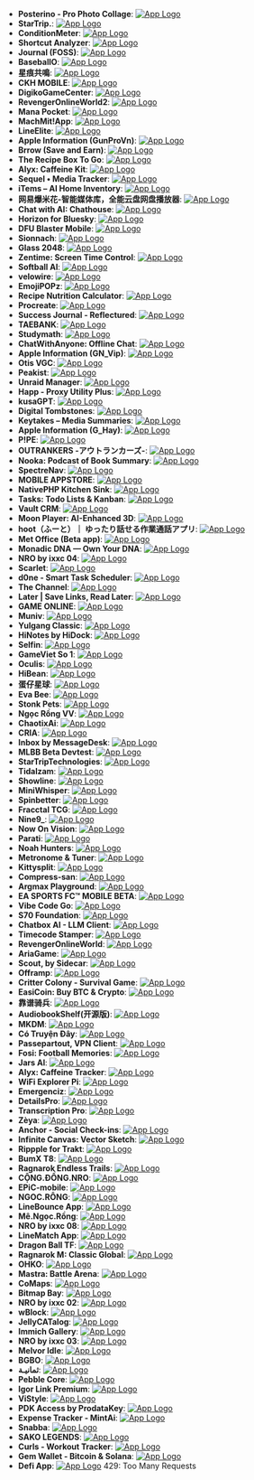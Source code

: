 - **Posterino - Pro Photo Collage**: [![App Logo](https://is1-ssl.mzstatic.com/image/thumb/Purple221/v4/ab/04/f8/ab04f87c-7828-c705-18bb-4f71a567172b/AppIcon-0-85-220-0-6-0-0-2x-sRGB-0-0-0-0-0.png/200x200bb-80.png)](https://testflight.apple.com/join/PE8Tv2bZ)
- **StarTrip.**: [![App Logo](https://is1-ssl.mzstatic.com/image/thumb/Purple221/v4/62/91/5d/62915d3f-f1ab-f2a6-3add-9d806419e76a/AppIcon-0-0-1x_U007ephone-0-1-0-85-220.png/200x200bb-80.png)](https://testflight.apple.com/join/ZeSteS8w)
- **ConditionMeter**: [![App Logo](https://is1-ssl.mzstatic.com/image/thumb/Purple221/v4/f1/b0/72/f1b072e7-8a17-c01b-16e9-bb79d991e958/AppIcon-0-0-1x_U007epad-0-1-85-220.png/200x200bb-80.png)](https://testflight.apple.com/join/rNfyzh2t)
- **Shortcut Analyzer**: [![App Logo](https://is1-ssl.mzstatic.com/image/thumb/Purple211/v4/d3/5c/fd/d35cfd5b-81e5-2918-e3e9-91a2fa147486/AppIcon-0-0-1x_U007epad-0-1-85-220.png/200x200bb-80.png)](https://testflight.apple.com/join/jaV2AQQx)
- **Journal (FOSS)**: [![App Logo](https://is1-ssl.mzstatic.com/image/thumb/Purple211/v4/62/1c/cc/621cccb1-fd1b-11c1-d843-d62483b7cb40/AppIcon-0-0-1x_U007epad-0-1-85-220.png/200x200bb-80.png)](https://testflight.apple.com/join/J3ChbZ8K)
- **BaseballO**: [![App Logo](https://is1-ssl.mzstatic.com/image/thumb/Purple221/v4/e0/ad/ba/e0adba72-7808-76f4-4ec9-4f08611193dc/AppIcon-0-0-1x_U007emarketing-0-8-0-85-220.png/200x200bb-80.png)](https://testflight.apple.com/join/52Ne2j9c)
- **星痕共鳴**: [![App Logo](https://is1-ssl.mzstatic.com/image/thumb/Purple211/v4/dc/a4/19/dca419f9-ea96-00ad-e565-4c0620a3582c/AppIcon-0-0-1x_U007emarketing-0-8-0-85-220.png/200x200bb-80.png)](https://testflight.apple.com/join/QvumPFrQ)
- **CKH MOBILE**: [![App Logo](https://is1-ssl.mzstatic.com/image/thumb/Purple221/v4/32/49/65/32496501-a738-bbb1-775c-54ff343154cd/AppIcon-0-0-1x_U007emarketing-0-11-0-85-220.png/200x200bb-80.png)](https://testflight.apple.com/join/kKT5kRvs)
- **DigikoGameCenter**: [![App Logo](https://is1-ssl.mzstatic.com/image/thumb/Purple211/v4/be/bc/ed/bebcedbc-e771-3b1f-9261-38011f21f0f7/AppIcon-1x_U007emarketing-0-8-0-85-220-0.png/200x200bb-80.png)](https://testflight.apple.com/join/PYxBpbgE)
- **RevengerOnlineWorld2**: [![App Logo](https://is1-ssl.mzstatic.com/image/thumb/Purple211/v4/04/ea/1e/04ea1e9d-093d-6a56-f988-d6f7e4a98662/AppIcon-0-0-1x_U007emarketing-0-8-0-85-220.png/200x200bb-80.png)](https://testflight.apple.com/join/ZR7jH1SK)
- **Mana Pocket**: [![App Logo](https://is1-ssl.mzstatic.com/image/thumb/Purple221/v4/6d/90/62/6d906269-70fb-c18b-e07c-3fb7e0ff674a/AppIcon-0-0-1x_U007emarketing-0-0-0-7-0-0-sRGB-0-0-0-GLES2_U002c0-512MB-85-220-0-0.png/200x200bb-80.png)](https://testflight.apple.com/join/2KFExDea)
- **MachMit!App**: [![App Logo](https://is1-ssl.mzstatic.com/image/thumb/Purple211/v4/49/35/0b/49350b97-2464-e596-fdde-394656609d7b/AppIcon-0-0-1x_U007epad-0-1-85-220.png/200x200bb-80.png)](https://testflight.apple.com/join/wX5QUgVV)
- **LineElite**: [![App Logo](https://is1-ssl.mzstatic.com/image/thumb/Purple221/v4/00/4a/cc/004acc92-9736-2788-12d8-be00054e914d/AppIcon-0-0-1x_U007epad-0-1-0-85-220.png/200x200bb-80.png)](https://testflight.apple.com/join/bbFwW3KX)
- **Apple Information (GunProVn)**: [![App Logo](https://is1-ssl.mzstatic.com/image/thumb/Purple221/v4/44/16/dc/4416dc61-71d4-000d-891f-92a9a8fae453/AppIcon-1x_U007epad-0-1-85-220-0.png/200x200bb-80.png)](https://testflight.apple.com/join/rWzQ9UkT)
- **Brrow (Save and Earn)**: [![App Logo](https://is1-ssl.mzstatic.com/image/thumb/Purple211/v4/ce/8f/5d/ce8f5d8c-6a01-5dcd-42c2-8367843d76c3/AppIcon-0-0-1x_U007epad-0-1-85-220.png/200x200bb-80.png)](https://testflight.apple.com/join/P1akbT8z)
- **The Recipe Box To Go**: [![App Logo](https://is1-ssl.mzstatic.com/image/thumb/Purple211/v4/04/0d/c4/040dc4b7-d8e0-7c92-68ae-0e993bdc3506/AppIcon-0-1x_U007ephone-0-0-0-1-0-0-85-220-0.png/200x200bb-80.png)](https://testflight.apple.com/join/P9QkwhNC)
- **Alyx: Caffeine Kit**: [![App Logo](https://is1-ssl.mzstatic.com/image/thumb/Purple211/v4/d8/e1/70/d8e170f3-a745-533c-5b5f-97a54fac927a/Alyx-0-0-1x_U007ephone-0-0-0-1-0-0-85-220.png/200x200bb-80.png)](https://testflight.apple.com/join/wRwfK8Nq)
- **Sequel • Media Tracker**: [![App Logo](https://is1-ssl.mzstatic.com/image/thumb/Purple211/v4/6b/1a/56/6b1a5640-e26d-dee4-eb0c-3b029892d717/AppIcon-0-0-1x_U007epad-0-0-0-1-0-0-sRGB-85-220.png/200x200bb-80.png)](https://testflight.apple.com/join/Hfp1QdTG)
- **iTems – AI Home Inventory**: [![App Logo](https://is1-ssl.mzstatic.com/image/thumb/Purple221/v4/07/4f/54/074f5491-cfbf-76fb-8846-b19c4ddef883/iTems-0-0-1x_U007epad-0-1-sRGB-85-220.png/200x200bb-80.png)](https://testflight.apple.com/join/rdFh4Vwk)
- **网易爆米花-智能媒体库，全能云盘网盘播放器**: [![App Logo](https://is1-ssl.mzstatic.com/image/thumb/Purple221/v4/4b/72/04/4b720462-756d-79db-edf2-fe6c760caba7/AppIcon.release-0-0-1x_U007epad-0-1-0-85-220.jpeg/200x200bb-80.png)](https://testflight.apple.com/join/sIj5iOoj)
- **Chat with AI: Chathouse**: [![App Logo](https://is1-ssl.mzstatic.com/image/thumb/Purple211/v4/6d/d8/43/6dd8431f-4260-f7de-5b5b-84b174663480/AppIcon-0-1x_U007epad-0-0-0-1-0-85-220-0.png/200x200bb-80.png)](https://testflight.apple.com/join/p7eJg5ac)
- **Horizon for Bluesky**: [![App Logo](https://is1-ssl.mzstatic.com/image/thumb/Purple221/v4/b7/bb/d9/b7bbd967-7cde-5177-7761-dfa702530ae5/AppIcon-0-0-1x_U007ephone-0-1-sRGB-85-220.png/200x200bb-80.png)](https://testflight.apple.com/join/1TqrMssv)
- **DFU Blaster Mobile**: [![App Logo](https://is1-ssl.mzstatic.com/image/thumb/Purple221/v4/c4/60/70/c460702c-13cd-b679-910f-9d43fd1ce2af/AppIconiOS-0-0-1x_U007epad-0-1-85-220.png/200x200bb-80.png)](https://testflight.apple.com/join/ePdTr5Kf)
- **Sionnach**: [![App Logo](https://is1-ssl.mzstatic.com/image/thumb/Purple211/v4/27/91/dc/2791dca8-383f-d6df-0383-4270fe26080e/AppIcon-0-0-1x_U007emarketing-0-11-0-85-220.png/200x200bb-80.png)](https://testflight.apple.com/join/PBjJxZwu)
- **Glass 2048**: [![App Logo](https://is1-ssl.mzstatic.com/image/thumb/Purple211/v4/c1/d0/47/c1d0479d-c76e-b512-53cb-02f5cc8eebc8/AppIcon-0-0-1x_U007epad-0-1-85-220.png/200x200bb-80.png)](https://testflight.apple.com/join/HaHGzmCX)
- **Zentime: Screen Time Control**: [![App Logo](https://is1-ssl.mzstatic.com/image/thumb/Purple211/v4/2d/f0/20/2df020e5-dd33-b5b8-7052-7e0550c26b11/AppIcon-0-0-1x_U007ephone-0-1-85-220.png/200x200bb-80.png)](https://testflight.apple.com/join/CkWb3Vvj)
- **Softball AI**: [![App Logo](https://is1-ssl.mzstatic.com/image/thumb/Purple221/v4/f5/36/bd/f536bd38-092d-2a5b-c1d8-aa9946ec2564/AppIcon-0-0-1x_U007epad-0-1-85-220.jpeg/200x200bb-80.png)](https://testflight.apple.com/join/3EmZN5MP)
- **velowire**: [![App Logo](https://is1-ssl.mzstatic.com/image/thumb/Purple221/v4/d7/ef/52/d7ef52cd-f2d6-cc1d-a3cc-9b4bda8af034/AppIcon-1x_U007emarketing-0-11-0-0-85-220-0.png/200x200bb-80.png)](https://testflight.apple.com/join/ZAdJucv9?from=Vuelta2025)
- **EmojiPOPz**: [![App Logo](https://is1-ssl.mzstatic.com/image/thumb/Purple221/v4/29/ee/b0/29eeb0cb-9d69-6773-7014-91f2779e934c/AppIcon-0-0-1x_U007emarketing-0-11-0-85-220.png/200x200bb-80.png)](https://testflight.apple.com/join/R8Ncs1yF)
- **Recipe Nutrition Calculator**: [![App Logo](https://is1-ssl.mzstatic.com/image/thumb/Purple221/v4/8a/dc/e7/8adce70f-030a-1bc5-0dc1-22f9a53b8f6b/AppIcon-0-0-1x_U007epad-0-1-85-220.png/200x200bb-80.png)](https://testflight.apple.com/join/eeTVUhRb)
- **Procreate**: [![App Logo](https://is1-ssl.mzstatic.com/image/thumb/Purple211/v4/c6/42/ba/c642ba2a-c22b-8710-c7f7-a1cc1dd7524a/AppIcon-0-0-1x_U007emarketing-0-5-0-85-220.png/200x200bb-80.png)](https://testflight.apple.com/join/aXzjzH8E)
- **Success Journal - Reflectured**: [![App Logo](https://is1-ssl.mzstatic.com/image/thumb/Purple221/v4/3b/8f/65/3b8f65b9-ef92-31e8-3fad-cd3cefc56864/AppIcon-0-0-1x_U007epad-0-0-0-1-0-85-220.png/200x200bb-80.png)](https://testflight.apple.com/join/c94ZsYj4)
- **TAEBANK**: [![App Logo](https://is1-ssl.mzstatic.com/image/thumb/Purple211/v4/b8/d7/85/b8d78504-d777-6e41-ff82-fb5efd5a42a9/AppIcon-0-0-1x_U007ephone-0-1-85-220.png/200x200bb-80.png)](https://testflight.apple.com/join/yvksfDcF)
- **Studymath**: [![App Logo](https://is1-ssl.mzstatic.com/image/thumb/Purple211/v4/97/34/7f/97347f7b-f213-487d-79a3-363c4d0d584e/AppIcon-0-0-1x_U007epad-0-1-85-220.png/200x200bb-80.png)](https://testflight.apple.com/join/zwQfR7cf)
- **ChatWithAnyone: Offline Chat**: [![App Logo](https://is1-ssl.mzstatic.com/image/thumb/Purple221/v4/06/6c/8c/066c8c02-34bd-db57-cfa4-fc28ea01a0c3/AppIcon-1x_U007ephone-0-1-85-220-0.png/200x200bb-80.png)](https://testflight.apple.com/join/jtVPfAA3)
- **Apple Information (GN_Vip)**: [![App Logo](https://is1-ssl.mzstatic.com/image/thumb/Purple211/v4/df/fc/2b/dffc2b87-6e27-b3ac-12f1-b9e2395054b6/AppIcon-1x_U007epad-0-1-85-220-0.png/200x200bb-80.png)](https://testflight.apple.com/join/dgW93q6b)
- **Otis VGC**: [![App Logo](https://is1-ssl.mzstatic.com/image/thumb/Purple221/v4/fd/80/24/fd802440-7542-0f73-d2bf-da7ae429afab/AppIcon-0-0-1x_U007ephone-0-1-85-220.png/200x200bb-80.png)](https://testflight.apple.com/join/RCzYxqW3)
- **Peakist**: [![App Logo](https://is1-ssl.mzstatic.com/image/thumb/Purple211/v4/23/67/eb/2367ebd5-1bd4-30ae-2d62-3ec05f1bbfaf/AppIcon-0-0-1x_U007epad-0-0-0-1-0-85-220.png/200x200bb-80.png)](https://testflight.apple.com/join/f9ASbSHj)
- **Unraid Manager**: [![App Logo](https://is1-ssl.mzstatic.com/image/thumb/Purple221/v4/4c/ab/c8/4cabc8dd-128f-7c7a-a80d-b2644aa203cb/AppIcon-0-0-1x_U007emarketing-0-11-0-85-220.png/200x200bb-80.png)](https://testflight.apple.com/join/4SpVn9Cf?ref=selfh.st)
- **Happ - Proxy Utility Plus**: [![App Logo](https://is1-ssl.mzstatic.com/image/thumb/Purple211/v4/7c/3a/e0/7c3ae025-4f1c-a740-0c8a-d1bb8ecee83b/AppIcon-0-0-1x_U007epad-0-1-0-85-220.png/200x200bb-80.png)](https://testflight.apple.com/join/1bKEcMub)
- **kusaGPT**: [![App Logo](https://is1-ssl.mzstatic.com/image/thumb/Purple221/v4/0b/bb/4e/0bbb4e9d-53df-427a-96f8-cbd1465d0be8/AppIcon-0-0-1x_U007epad-0-1-P3-85-220.png/200x200bb-80.png)](https://testflight.apple.com/join/8BWV6JJS)
- **Digital Tombstones**: [![App Logo](https://is1-ssl.mzstatic.com/image/thumb/Purple221/v4/b2/cc/ef/b2ccef33-88a1-8e66-e09a-863cb3303780/AppIcon-0-0-1x_U007epad-0-1-85-220.png/200x200bb-80.png)](https://testflight.apple.com/join/fxA9sCb3)
- **Keytakes – Media Summaries**: [![App Logo](https://is1-ssl.mzstatic.com/image/thumb/Purple221/v4/22/06/14/2206146b-c477-6be3-79e9-b0063aebe66e/Flower-0-0-85-220-0-6-0-2x-P3.png/200x200bb-80.png)](https://testflight.apple.com/join/6UsjYPSz)
- **Apple Information (G_Hay)**: [![App Logo](https://is1-ssl.mzstatic.com/image/thumb/Purple211/v4/3b/10/ce/3b10ce99-644f-072f-888e-7fb0c53f70c7/AppIcon-1x_U007epad-0-1-85-220-0.png/200x200bb-80.png)](https://testflight.apple.com/join/MEmvhNcf)
- **P!PE**: [![App Logo](https://is1-ssl.mzstatic.com/image/thumb/Purple211/v4/aa/69/f9/aa69f93f-1636-039b-0e76-2d4b821c4c91/AppIcon-0-0-1x_U007emarketing-0-0-0-8-0-0-sRGB-0-85-220.png/200x200bb-80.png)](https://testflight.apple.com/join/EQ8qeGd8)
- **OUTRANKERS -アウトランカーズ-**: [![App Logo](https://is1-ssl.mzstatic.com/image/thumb/Purple211/v4/7d/ae/aa/7daeaa62-2aba-4d8e-b1c6-59048f3f4eeb/AppIcon-0-0-1x_U007emarketing-0-8-0-85-220.png/200x200bb-80.png)](https://testflight.apple.com/join/3PJRkP6R)
- **Nooka: Podcast of Book Summary**: [![App Logo](https://is1-ssl.mzstatic.com/image/thumb/Purple221/v4/68/ab/94/68ab9476-dcd4-5130-df72-5358ffe1c7e2/AppIcon-0-0-1x_U007epad-0-1-0-sRGB-85-220.png/200x200bb-80.png)](https://testflight.apple.com/join/eN3eGVCZ)
- **SpectreNav**: [![App Logo](https://is1-ssl.mzstatic.com/image/thumb/Purple211/v4/a2/9c/06/a29c06c2-826c-e6e3-1073-f178c4df4054/AppIcon-0-0-1x_U007epad-0-1-0-85-220.png/200x200bb-80.png)](https://testflight.apple.com/join/vEX2Fmyx)
- **MOBILE APPSTORE**: [![App Logo](https://is1-ssl.mzstatic.com/image/thumb/Purple221/v4/0e/90/9b/0e909b47-d929-e93c-ba24-9c116003ca51/AppIcon-0-0-1x_U007emarketing-0-11-0-85-220.png/200x200bb-80.png)](https://testflight.apple.com/join/mWX16nS6)
- **NativePHP Kitchen Sink**: [![App Logo](https://is1-ssl.mzstatic.com/image/thumb/Purple211/v4/5a/55/d8/5a55d8e7-850b-2bbf-2e76-a6fa93bf3939/AppIcon-0-0-1x_U007epad-0-1-85-220.png/200x200bb-80.png)](https://testflight.apple.com/join/vm9Qtshy)
- **Tasks: Todo Lists & Kanban**: [![App Logo](https://is1-ssl.mzstatic.com/image/thumb/Purple221/v4/41/67/8e/41678e6f-808d-bd5c-ed17-b56942e51e0a/AppIcon-0-0-1x_U007epad-0-0-0-1-0-0-P3-85-220.png/200x200bb-80.png)](https://testflight.apple.com/join/ynUTByPJ)
- **Vault CRM**: [![App Logo](https://is1-ssl.mzstatic.com/image/thumb/Purple221/v4/19/49/4a/19494ade-1c5b-1ae3-83ec-1996ac935ffe/VaultCRM_AppIcon-0-0-1x_U007emarketing-0-11-0-85-220.png/200x200bb-80.png)](https://testflight.apple.com/join/W97GcY4p)
- **Moon Player: AI-Enhanced 3D**: [![App Logo](https://is1-ssl.mzstatic.com/image/thumb/Purple211/v4/e2/41/6d/e2416da5-5045-7521-1092-b6752d123b66/AppIcon.lsr/200x200bb-80.png)](https://testflight.apple.com/join/vQBVKm3Q)
- **hoot（ふーと）｜ ゆったり話せる作業通話アプリ**: [![App Logo](https://is1-ssl.mzstatic.com/image/thumb/Purple221/v4/fa/3a/56/fa3a56c0-2465-a7c1-cc13-da8cbb91443d/AppIcon-prd-1x_U007emarketing-0-11-0-85-220-0.png/200x200bb-80.png)](https://testflight.apple.com/join/uyxnDwF9)
- **Met Office (Beta app)**: [![App Logo](https://is1-ssl.mzstatic.com/image/thumb/Purple221/v4/3c/16/a7/3c16a73c-d4f3-e5e7-a6b5-49bc23647567/AppIcon-0-0-1x_U007epad-0-1-85-220.png/200x200bb-80.png)](https://testflight.apple.com/join/ScdVVE5Q)
- **Monadic DNA — Own Your DNA**: [![App Logo](https://is1-ssl.mzstatic.com/image/thumb/Purple211/v4/02/ea/06/02ea06d1-7eb8-2aa6-9028-78367feee64e/AppIcon-0-0-1x_U007epad-0-1-0-85-220.png/200x200bb-80.png)](https://testflight.apple.com/join/KnPAc4zz)
- **NRO by ixxc 04**: [![App Logo](https://is1-ssl.mzstatic.com/image/thumb/Purple211/v4/bd/bc/c8/bdbcc852-ff62-1f5d-a233-6a8320a1be1a/AppIcon-1x_U007emarketing-0-8-0-85-220-0.png/200x200bb-80.png)](https://testflight.apple.com/join/cE2HWyue)
- **Scarlet**: [![App Logo](https://is1-ssl.mzstatic.com/image/thumb/Purple211/v4/d4/f6/9e/d4f69ea4-e349-1871-5c16-d4b3f9001226/AppIcon-0-0-1x_U007emarketing-0-8-0-85-220.png/200x200bb-80.png)](https://testflight.apple.com/join/xSEFVbKa)
- **d0ne - Smart Task Scheduler**: [![App Logo](https://is1-ssl.mzstatic.com/image/thumb/Purple211/v4/4d/8a/c8/4d8ac83d-9d47-0f19-801d-17df089fc105/AppIcon-0-0-1x_U007emarketing-0-11-0-85-220.png/200x200bb-80.png)](https://testflight.apple.com/join/7AMhK2B3)
- **The Channel**: [![App Logo](https://is1-ssl.mzstatic.com/image/thumb/Purple221/v4/07/ef/90/07ef905b-f2c4-4f24-d5db-dcd690a4482f/AppIcon-0-0-1x_U007emarketing-0-6-0-85-220.png/200x200bb-80.png)](https://testflight.apple.com/join/xk7cvGHm)
- **Later | Save Links, Read Later**: [![App Logo](https://is1-ssl.mzstatic.com/image/thumb/Purple221/v4/1c/57/a3/1c57a38e-4f4b-7594-bc42-055092c27cd7/AppIcon-1x_U007epad-0-1-85-220-0.jpeg/200x200bb-80.png)](https://testflight.apple.com/join/7rSBr5pJ)
- **GAME ONLINE**: [![App Logo](https://is1-ssl.mzstatic.com/image/thumb/Purple221/v4/b0/49/61/b0496161-48bd-08d5-204a-5e8ee65fee2a/AppIcon-0-0-1x_U007emarketing-0-11-0-85-220.png/200x200bb-80.png)](https://testflight.apple.com/join/ttqHW1by)
- **Muniv**: [![App Logo](https://is1-ssl.mzstatic.com/image/thumb/Purple221/v4/c6/f4/40/c6f44078-f93d-c8f9-827c-6ac81cf2ece4/AppIcon-0-0-1x_U007emarketing-0-11-0-85-220.png/200x200bb-80.png)](https://testflight.apple.com/join/B1ETayA3)
- **Yulgang Classic**: [![App Logo](https://is1-ssl.mzstatic.com/image/thumb/Purple211/v4/2a/e7/bb/2ae7bbab-b722-dcfc-8d99-bb3a7f07639d/AppIcon-0-0-1x_U007emarketing-0-8-0-85-220.png/200x200bb-80.png)](https://testflight.apple.com/join/8eNPn82q)
- **HiNotes by HiDock**: [![App Logo](https://is1-ssl.mzstatic.com/image/thumb/Purple211/v4/45/77/9b/45779bae-6cb6-8c9a-24ed-aa95af5048a4/AppIcon-0-0-1x_U007emarketing-0-8-0-85-220.png/200x200bb-80.png)](https://testflight.apple.com/join/frUvTHk1)
- **Selfin**: [![App Logo](https://is1-ssl.mzstatic.com/image/thumb/Purple211/v4/16/c3/36/16c33684-dc6e-c124-5697-c899afadbe13/AppIcon-0-0-1x_U007epad-0-1-85-220.png/200x200bb-80.png)](https://testflight.apple.com/join/W5nT44gj)
- **GameViet So 1**: [![App Logo](https://is1-ssl.mzstatic.com/image/thumb/Purple221/v4/17/07/62/17076239-12b3-65cb-6736-eccbf7661d52/AppIcon-0-0-1x_U007emarketing-0-8-0-0-85-220.png/200x200bb-80.png)](https://testflight.apple.com/join/YKa4K1bp)
- **Oculis**: [![App Logo](https://is1-ssl.mzstatic.com/image/thumb/Purple221/v4/50/71/33/507133b2-42ef-c5a5-baaf-601f0e35029b/AppIcon-0-0-1x_U007epad-0-1-85-220.jpeg/200x200bb-80.png)](https://testflight.apple.com/join/T2GMP9Pm)
- **HiBean**: [![App Logo](https://is1-ssl.mzstatic.com/image/thumb/Purple211/v4/30/7b/cb/307bcbb2-3134-5d97-b582-f4940f621723/AppIcon-0-0-1x_U007emarketing-0-8-0-85-220.png/200x200bb-80.png)](https://testflight.apple.com/join/XCHXNdTt)
- **蛋仔星球**: [![App Logo](https://is1-ssl.mzstatic.com/image/thumb/Purple211/v4/54/40/44/5440440d-1663-d714-50b1-77d07038e63b/AppIcon-0-0-1x_U007epad-0-1-0-85-220.png/200x200bb-80.png)](https://testflight.apple.com/join/U1uy34cq)
- **Eva Bee**: [![App Logo](https://is1-ssl.mzstatic.com/image/thumb/Purple221/v4/6d/5f/8d/6d5f8d7b-610f-3178-da18-ba3503fedd2c/AppIcon-0-0-1x_U007epad-0-1-0-85-220.png/200x200bb-80.png)](https://testflight.apple.com/join/sAeE1P4t)
- **Stonk Pets**: [![App Logo](https://is1-ssl.mzstatic.com/image/thumb/Purple211/v4/6d/79/ee/6d79ee6e-566a-53e3-795e-340aea89f667/AppIcon-0-0-1x_U007emarketing-0-8-0-85-220.png/200x200bb-80.png)](https://testflight.apple.com/join/WcuGvRHY)
- **Ngọc Rồng VV**: [![App Logo](https://is1-ssl.mzstatic.com/image/thumb/Purple221/v4/44/60/1e/44601e88-d332-c826-47ef-6f2229ef22ed/AppIcon-1x_U007emarketing-0-8-0-85-220-0.png/200x200bb-80.png)](https://testflight.apple.com/join/XmnTDJBx)
- **ChaotixAi**: [![App Logo](https://is1-ssl.mzstatic.com/image/thumb/Purple221/v4/93/f9/8a/93f98acc-c20c-7589-b524-310ac224c7d0/AppIcon-0-0-1x_U007emarketing-0-11-0-85-220.png/200x200bb-80.png)](https://testflight.apple.com/join/evN15B9Q)
- **CRIA**: [![App Logo](https://is1-ssl.mzstatic.com/image/thumb/Purple211/v4/c4/ac/30/c4ac306d-858a-7a72-28f8-250fdd5b3f9c/AppIcon-0-0-1x_U007epad-0-1-85-220.png/200x200bb-80.png)](https://testflight.apple.com/join/t8mfjMnS)
- **Inbox by MessageDesk**: [![App Logo](https://is1-ssl.mzstatic.com/image/thumb/Purple221/v4/93/d6/7d/93d67d80-5e31-9f74-4c33-490f4950c646/AppIcon-0-0-1x_U007emarketing-0-8-0-85-220.png/200x200bb-80.png)](https://testflight.apple.com/join/nXZRzunZ)
- **MLBB Beta Devtest**: [![App Logo](https://is1-ssl.mzstatic.com/image/thumb/Purple221/v4/76/e8/28/76e828d9-0329-e667-cbad-31df98be8596/AppIcon-1x_U007emarketing-0-7-0-85-220-0.png/200x200bb-80.png)](https://testflight.apple.com/join/79CjuN5w)
- **StarTripTechnologies**: [![App Logo](https://is1-ssl.mzstatic.com/image/thumb/Purple221/v4/71/5c/6e/715c6e73-c90c-2ba6-bc64-82ec6972186a/AppIcon-0-0-1x_U007ephone-0-1-0-85-220.png/200x200bb-80.png)](https://testflight.apple.com/join/ZeSteS8w)
- **Tidalzam**: [![App Logo](https://is1-ssl.mzstatic.com/image/thumb/Purple221/v4/f2/b7/f4/f2b7f4a7-17f4-c58d-99c7-2e333fd9bdff/AppIcon-0-0-1x_U007ephone-0-1-0-sRGB-85-220.png/200x200bb-80.png)](https://testflight.apple.com/join/xGMef5Xf)
- **Showline**: [![App Logo](https://is1-ssl.mzstatic.com/image/thumb/Purple221/v4/e7/fe/89/e7fe89b2-dfc9-4496-57d3-ce4891a8c989/AppIcon-0-1x_U007epad-0-1-85-220-0.png/200x200bb-80.png)](https://testflight.apple.com/join/b1CnpqQ7)
- **MiniWhisper**: [![App Logo](https://is1-ssl.mzstatic.com/image/thumb/Purple221/v4/0e/d7/04/0ed704d6-a638-2fb1-72f1-bea250adb0c5/AppIcon-0-0-85-220-0-5-0-2x.png/200x200bb-80.png)](https://testflight.apple.com/join/ShCQ3sVr)
- **Spinbetter**: [![App Logo](https://is1-ssl.mzstatic.com/image/thumb/Purple211/v4/c9/ef/99/c9ef99a5-93f4-fc0e-07ae-6048e3c7c914/AppIcon-0-0-1x_U007epad-0-1-0-85-220.png/200x200bb-80.png)](https://testflight.apple.com/join/MmGcCHma)
- **Fracctal TCG**: [![App Logo](https://is1-ssl.mzstatic.com/image/thumb/Purple211/v4/d4/c7/55/d4c75591-4a9e-aa2c-7bf9-1cc4158742b1/AppIcon-0-0-1x_U007emarketing-0-8-0-85-220.png/200x200bb-80.png)](https://testflight.apple.com/join/rGegPwKA)
- **Nine9_**: [![App Logo](https://is1-ssl.mzstatic.com/image/thumb/Purple211/v4/a1/ae/b4/a1aeb47d-3945-a36a-4480-702a9457e6e8/AppIcon-0-0-1x_U007epad-0-1-85-220.png/200x200bb-80.png)](https://testflight.apple.com/join/KRMEpp4m)
- **Now On Vision**: [![App Logo](https://is1-ssl.mzstatic.com/image/thumb/Purple211/v4/10/06/88/10068897-f61e-7dee-07eb-54c6370b8fa2/AppIcon.lsr/200x200bb-80.png)](https://testflight.apple.com/join/XFKucmQ6)
- **Parati**: [![App Logo](https://is1-ssl.mzstatic.com/image/thumb/Purple221/v4/cb/f2/b6/cbf2b649-8bae-e8d9-d457-1bf52180f267/AppIcon-0-0-1x_U007ephone-0-1-85-220.png/200x200bb-80.png)](https://testflight.apple.com/join/5Hts5wsd)
- **Noah Hunters**: [![App Logo](https://is1-ssl.mzstatic.com/image/thumb/Purple221/v4/6c/83/34/6c83344a-192b-e1db-80e0-0320bb078219/AppIcon-0-0-1x_U007emarketing-0-8-0-85-220.png/200x200bb-80.png)](https://testflight.apple.com/join/NRznNjAc)
- **Metronome & Tuner**: [![App Logo](https://is1-ssl.mzstatic.com/image/thumb/Purple211/v4/c0/0a/8e/c00a8e51-4b2d-ef84-df6b-58501460c647/AppIcon-0-0-1x_U007epad-0-1-85-220.png/200x200bb-80.png)](https://testflight.apple.com/join/VmfFmkhX)
- **Kittysplit**: [![App Logo](https://is1-ssl.mzstatic.com/image/thumb/Purple221/v4/e4/c8/e8/e4c8e881-2753-64a4-1836-8d914ddd078b/AppIcon-0-0-1x_U007epad-0-1-85-220.png/200x200bb-80.png)](https://testflight.apple.com/join/t7zEpPmD)
- **Compress-san**: [![App Logo](https://is1-ssl.mzstatic.com/image/thumb/Purple211/v4/18/76/1c/18761cc5-686c-2f99-96b2-894d6709216a/AppIcon-0-0-1x_U007ephone-0-1-85-220.png/200x200bb-80.png)](https://testflight.apple.com/join/r7V8Jhqt)
- **Argmax Playground**: [![App Logo](https://is1-ssl.mzstatic.com/image/thumb/Purple211/v4/1c/c1/2c/1cc12ca8-c658-2717-08a9-45bb2ee6704f/AppIcon-0-0-1x_U007epad-0-11-0-85-220.png/200x200bb-80.png)](https://testflight.apple.com/join/Q1cywTJw)
- **EA SPORTS FC™ MOBILE BETA**: [![App Logo](https://is1-ssl.mzstatic.com/image/thumb/Purple221/v4/03/28/38/03283823-09ad-91ab-ce33-7267db9777de/AppIcon-0-0-1x_U007emarketing-0-8-0-85-220.png/200x200bb-80.png)](https://testflight.apple.com/join/5WJSgPTd)
- **Vibe Code Go**: [![App Logo](https://is1-ssl.mzstatic.com/image/thumb/Purple221/v4/6b/d6/1c/6bd61c0f-8655-5447-a22b-0d0bab36bf5c/AppIcon-0-0-1x_U007ephone-0-1-85-220.png/200x200bb-80.png)](https://testflight.apple.com/join/gh7Qc1Hr)
- **S70 Foundation**: [![App Logo](https://is1-ssl.mzstatic.com/image/thumb/Purple211/v4/dc/16/0f/dc160fe2-6e25-08d7-0027-bb6fd8823e12/AppIcon-0-1x_U007ephone-0-0-0-1-0-0-85-220-0.png/200x200bb-80.png)](https://testflight.apple.com/join/d7YvZf54)
- **Chatbox AI - LLM Client**: [![App Logo](https://is1-ssl.mzstatic.com/image/thumb/Purple211/v4/2f/fc/5b/2ffc5b7f-6641-f19d-0b49-cafb6407d915/AppIcon-0-0-1x_U007emarketing-0-11-0-85-220.png/200x200bb-80.png)](https://testflight.apple.com/join/8PMSSnBK)
- **Timecode Stamper**: [![App Logo](https://is1-ssl.mzstatic.com/image/thumb/Purple221/v4/72/96/2d/72962d04-65a6-b256-0f94-5e2c18686329/AppIcon-1x_U007epad-0-1-85-220-0.png/200x200bb-80.png)](https://testflight.apple.com/join/VJ6K1SZ4)
- **RevengerOnlineWorld**: [![App Logo](https://is1-ssl.mzstatic.com/image/thumb/Purple211/v4/f3/d6/3e/f3d63efc-dc50-a02a-a490-723ef37b56d7/AppIcon-0-0-1x_U007emarketing-0-8-0-85-220.png/200x200bb-80.png)](https://testflight.apple.com/join/8EVj3Xzv)
- **AriaGame**: [![App Logo](https://is1-ssl.mzstatic.com/image/thumb/Purple211/v4/ed/10/55/ed105501-628e-32ce-c1e5-e31e5393bf4a/AppIcon-0-0-1x_U007emarketing-0-8-0-85-220.png/200x200bb-80.png)](https://testflight.apple.com/join/j986H2PS)
- **Scout, by Sidecar**: [![App Logo](https://is1-ssl.mzstatic.com/image/thumb/Purple211/v4/b6/73/dd/b673dd5d-cf9c-9216-3f8a-812ab927d11e/scout-0-0-1x_U007epad-0-1-85-220.png/200x200bb-80.png)](https://testflight.apple.com/join/DJrwDRkW)
- **Offramp**: [![App Logo](https://is1-ssl.mzstatic.com/image/thumb/Purple211/v4/93/d9/17/93d9173f-e585-fbe6-d6f8-5390326752b9/AppIcon-0-0-1x_U007epad-0-1-85-220.png/200x200bb-80.png)](https://testflight.apple.com/join/z98tXP39)
- **Critter Colony - Survival Game**: [![App Logo](https://is1-ssl.mzstatic.com/image/thumb/Purple221/v4/db/5f/46/db5f46b6-f3f5-bcae-9ef2-60d5268a50a1/AppIcon-1x_U007emarketing-0-6-0-85-220-0.png/200x200bb-80.png)](https://testflight.apple.com/join/yjemw17R)
- **EasiCoin: Buy BTC & Crypto**: [![App Logo](https://is1-ssl.mzstatic.com/image/thumb/Purple221/v4/9d/01/42/9d01429f-ac40-29cf-1cb2-d904678888e8/AppIcon-0-0-1x_U007emarketing-0-8-0-85-220.png/200x200bb-80.png)](https://testflight.apple.com/join/13AbRycf)
- **靠谱骑兵**: [![App Logo](https://is1-ssl.mzstatic.com/image/thumb/Purple211/v4/ee/48/97/ee489729-eca4-5628-3bc5-0f65f628f5bf/AppIcon-0-0-1x_U007emarketing-0-6-0-85-220.png/200x200bb-80.png)](https://testflight.apple.com/join/1J8vtoyy)
- **AudiobookShelf(开源版)**: [![App Logo](https://is1-ssl.mzstatic.com/image/thumb/Purple221/v4/9e/cc/9b/9ecc9b17-dfad-04db-d935-7b56a417445a/Icons-0-0-1x_U007emarketing-0-8-0-85-220.png/200x200bb-80.png)](https://testflight.apple.com/join/HkWgESNz)
- **MKDM**: [![App Logo](https://is1-ssl.mzstatic.com/image/thumb/Purple211/v4/af/d2/86/afd2863e-e387-02c5-c35e-9500cd837061/AppIcon-0-0-1x_U007emarketing-0-0-0-7-0-0-sRGB-0-0-0-GLES2_U002c0-512MB-85-220-0-0.png/200x200bb-80.png)](https://testflight.apple.com/join/v83wZHYU)
- **Có Truyện Đây**: [![App Logo](https://is1-ssl.mzstatic.com/image/thumb/Purple221/v4/c9/92/74/c99274a5-30f8-3add-eb25-0f67ef7932b6/AppIcon-0-0-1x_U007emarketing-0-8-0-0-85-220.png/200x200bb-80.png)](https://testflight.apple.com/join/2X6Xm1k2)
- **Passepartout, VPN Client**: [![App Logo](https://is1-ssl.mzstatic.com/image/thumb/Purple221/v4/60/d3/45/60d345a7-f8e0-df9e-094b-8759fc98aea4/AppIcon-0-0-1x_U007epad-0-1-85-220.png/200x200bb-80.png)](https://testflight.apple.com/join/dnA4CXFJ)
- **Fosi: Football Memories**: [![App Logo](https://is1-ssl.mzstatic.com/image/thumb/Purple221/v4/2e/f4/3c/2ef43c78-99d4-e43c-6b72-44bc8eb03893/AppIcon-0-0-1x_U007ephone-0-1-85-220.png/200x200bb-80.png)](https://testflight.apple.com/join/3qKCjTXT)
- **Jars AI**: [![App Logo](https://is1-ssl.mzstatic.com/image/thumb/Purple211/v4/e5/9c/57/e59c5768-b165-274b-1ffb-e5e59ad5493d/AppIcon-0-0-1x_U007emarketing-0-8-0-85-220.png/200x200bb-80.png)](https://testflight.apple.com/join/p4zac3hu)
- **Alyx: Caffeine Tracker**: [![App Logo](https://is1-ssl.mzstatic.com/image/thumb/Purple221/v4/63/ab/4e/63ab4e11-eae4-90d8-2b62-53bd6b8eedef/Alyx-0-0-1x_U007ephone-0-1-0-85-220.png/200x200bb-80.png)](https://testflight.apple.com/join/wRwfK8Nq)
- **WiFi Explorer Pi**: [![App Logo](https://is1-ssl.mzstatic.com/image/thumb/Purple221/v4/71/53/3f/71533fb7-7342-8972-914b-66c007e70945/AppIcon-0-0-1x_U007epad-0-0-0-1-0-85-220.png/200x200bb-80.png)](https://testflight.apple.com/join/KJF3GrRa)
- **Emergenciz**: [![App Logo](https://is1-ssl.mzstatic.com/image/thumb/Purple221/v4/09/13/64/09136406-db2e-b036-5a2c-68f56ecc12e3/AppIcon-0-0-1x_U007epad-0-1-85-220.png/200x200bb-80.png)](https://testflight.apple.com/join/eE4k1A7M)
- **DetailsPro**: [![App Logo](https://is1-ssl.mzstatic.com/image/thumb/Purple211/v4/07/59/59/0759595a-95d3-8bf3-c60d-37704b6f0e9d/AppIcon-0-0-1x_U007epad-0-0-0-1-0-0-sRGB-0-85-220.png/200x200bb-80.png)](https://testflight.apple.com/join/QCrMtMTg)
- **Transcription Pro**: [![App Logo](https://is1-ssl.mzstatic.com/image/thumb/Purple221/v4/2a/2c/75/2a2c750b-35f7-fdcb-2c4a-f63bdbc03849/transcription-app-icon-0-0-85-220-0-6-0-2x-0-0-0.png/200x200bb-80.png)](https://testflight.apple.com/join/eqHe9g46)
- **Zèya**: [![App Logo](https://is1-ssl.mzstatic.com/image/thumb/Purple221/v4/a0/be/ad/a0bead12-d024-7d9b-6d38-87e31fd38db8/AppIcon-0-0-1x_U007ephone-0-1-85-220.png/200x200bb-80.png)](https://testflight.apple.com/join/GyhkTVtH)
- **Anchor - Social Check-ins**: [![App Logo](https://is1-ssl.mzstatic.com/image/thumb/Purple221/v4/04/38/4d/04384da7-e423-5500-7fc7-c1e968e6d25c/AppIcon-0-0-1x_U007ephone-0-1-85-220.png/200x200bb-80.png)](https://testflight.apple.com/join/cs6J1fzx)
- **Infinite Canvas: Vector Sketch**: [![App Logo](https://is1-ssl.mzstatic.com/image/thumb/Purple221/v4/13/e9/6f/13e96fe8-4a63-23e4-6077-d71e9ecaeba9/AppIcon-0-0-1x_U007epad-0-1-85-220.png/200x200bb-80.png)](https://testflight.apple.com/join/UzgVUV7k)
- **Rippple for Trakt**: [![App Logo](https://is1-ssl.mzstatic.com/image/thumb/Purple211/v4/53/2e/aa/532eaa0e-5398-20ba-fa8e-13c8d7f88889/AppIcon-0-0-1x_U007epad-0-1-0-85-220.png/200x200bb-80.png)](https://testflight.apple.com/join/UgPDmnAy)
- **BumX T8**: [![App Logo](https://is1-ssl.mzstatic.com/image/thumb/Purple211/v4/ab/44/8a/ab448a02-c36a-d180-1db8-c9f6c401d37f/AppIcon-0-0-1x_U007emarketing-0-11-0-85-220.png/200x200bb-80.png)](https://testflight.apple.com/join/4Ed7CdN9)
- **Ragnarok Endless Trails**: [![App Logo](https://is1-ssl.mzstatic.com/image/thumb/Purple211/v4/00/69/48/006948ac-793d-dc90-a21e-bcd7282db13d/AppIcon-0-0-1x_U007emarketing-0-8-0-85-220.png/200x200bb-80.png)](https://testflight.apple.com/join/7ErGJ6kR)
- **CỘNG.ĐỒNG.NRO**: [![App Logo](https://is1-ssl.mzstatic.com/image/thumb/Purple211/v4/a9/76/8e/a9768e7d-a3da-8af8-f76d-f7d040b115f9/AppIcon-0-0-1x_U007emarketing-0-8-0-85-220.png/200x200bb-80.png)](https://testflight.apple.com/join/hu6NKh1R)
- **EPiC-mobile**: [![App Logo](https://is1-ssl.mzstatic.com/image/thumb/Purple221/v4/82/46/bb/8246bb3c-232c-4100-a9c5-067d4b7fcf97/AppIcon-0-1x_U007emarketing-0-8-0-85-220-0.png/200x200bb-80.png)](https://testflight.apple.com/join/9CMSZfjC)
- **NGOC.RÔNG**: [![App Logo](https://is1-ssl.mzstatic.com/image/thumb/Purple211/v4/fe/0d/ff/fe0dff66-0749-9b83-8ca6-002e402a2d0c/AppIcon-0-0-1x_U007emarketing-0-8-0-85-220.png/200x200bb-80.png)](https://testflight.apple.com/join/VuJEvxCN)
- **LineBounce App**: [![App Logo](https://is1-ssl.mzstatic.com/image/thumb/Purple211/v4/e4/05/72/e40572de-dd43-45d2-de2c-36be12e69ea5/AppIcon-0-0-1x_U007epad-0-1-0-85-220.png/200x200bb-80.png)](https://testflight.apple.com/join/PkegAbGV)
- **Mê.Ngọc.Rồng**: [![App Logo](https://is1-ssl.mzstatic.com/image/thumb/Purple211/v4/db/e5/11/dbe51188-4308-2c05-3c3c-fddaef124ac9/AppIcon-0-0-1x_U007emarketing-0-8-0-85-220.png/200x200bb-80.png)](https://testflight.apple.com/join/MjuzfKVz)
- **NRO by ixxc 08**: [![App Logo](https://is1-ssl.mzstatic.com/image/thumb/Purple211/v4/76/89/70/76897040-738b-b273-f7a2-1662524a429b/AppIcon-1x_U007emarketing-0-8-0-85-220-0.png/200x200bb-80.png)](https://testflight.apple.com/join/mspeMFXG)
- **LineMatch App**: [![App Logo](https://is1-ssl.mzstatic.com/image/thumb/Purple221/v4/c3/15/f9/c315f99f-c024-ff93-d053-3c7f9668faa4/AppIcon-0-0-1x_U007epad-0-1-0-85-220.png/200x200bb-80.png)](https://testflight.apple.com/join/NGR8UFgS)
- **Dragon Ball TF**: [![App Logo](https://is1-ssl.mzstatic.com/image/thumb/Purple211/v4/aa/0c/a3/aa0ca3c5-58ae-b713-ddc9-ffb88997a80c/AppIcon-1x_U007emarketing-0-8-0-85-220-0.png/200x200bb-80.png)](https://testflight.apple.com/join/RMQZ3tP1)
- **Ragnarok M: Classic Global**: [![App Logo](https://is1-ssl.mzstatic.com/image/thumb/Purple211/v4/98/ea/9f/98ea9fd7-8523-23b6-9197-81b24cc96ef7/AppIcon-1x_U007emarketing-0-8-0-85-220-0.png/200x200bb-80.png)](https://testflight.apple.com/join/gZ7X8GH9)
- **OHKO**: [![App Logo](https://is1-ssl.mzstatic.com/image/thumb/Purple211/v4/c4/95/33/c495338b-5d4b-a6ee-0c0f-aa4f81380c97/AppIcon-0-0-1x_U007ephone-0-1-85-220.png/200x200bb-80.png)](https://testflight.apple.com/join/RCzYxqW3)
- **Mastra: Battle Arena**: [![App Logo](https://is1-ssl.mzstatic.com/image/thumb/Purple221/v4/d1/65/a1/d165a15f-d5bd-0d68-612d-02132ffe327c/AppIcon-0-0-1x_U007emarketing-0-8-0-85-220.png/200x200bb-80.png)](https://testflight.apple.com/join/7WkKapuN)
- **CoMaps**: [![App Logo](https://is1-ssl.mzstatic.com/image/thumb/Purple221/v4/aa/fa/18/aafa1804-e0ce-910e-2e54-afd8ed954d7b/Icon-0-0-1x_U007epad-0-0-0-1-0-0-0-85-220.png/200x200bb-80.png)](https://testflight.apple.com/join/EGSsGRn7)
- **Bitmap Bay**: [![App Logo](https://is1-ssl.mzstatic.com/image/thumb/Purple211/v4/e5/17/8c/e5178cde-5453-1c85-a6e2-1e758b8a3591/AppIcon-0-0-1x_U007epad-0-11-0-85-220.png/200x200bb-80.png)](https://testflight.apple.com/join/tB2Df61B)
- **NRO by ixxc 02**: [![App Logo](https://is1-ssl.mzstatic.com/image/thumb/Purple211/v4/e9/09/34/e90934eb-3227-8f54-eaf8-8c0e0baa5d88/AppIcon-0-0-1x_U007emarketing-0-8-0-85-220.png/200x200bb-80.png)](https://testflight.apple.com/join/mgAFP9pS)
- **wBlock**: [![App Logo](https://is1-ssl.mzstatic.com/image/thumb/Purple221/v4/31/d9/87/31d987b2-0bd5-cf95-fa21-94a9c8e93f9e/AppIcon-0-1x_U007epad-0-1-85-220-0.png/200x200bb-80.png)](https://testflight.apple.com/join/nCjEmXVQ)
- **JellyCATalog**: [![App Logo](https://is1-ssl.mzstatic.com/image/thumb/Purple221/v4/f0/86/6d/f0866dc0-9faa-360e-2da3-6b04088c0856/AppIcon-0-0-1x_U007epad-0-11-0-85-220.jpeg/200x200bb-80.png)](https://testflight.apple.com/join/Ps85q1Ah)
- **Immich Gallery**: [![App Logo](https://is1-ssl.mzstatic.com/image/thumb/Purple221/v4/b5/f6/aa/b5f6aa1b-4295-442a-6660-6d7c8a086e2f/App_Icon-marketing.lsr/200x200bb-80.png)](https://testflight.apple.com/join/EVqUjrYs)
- **NRO by ixxc 03**: [![App Logo](https://is1-ssl.mzstatic.com/image/thumb/Purple221/v4/ec/01/65/ec01655c-5e66-ed30-5bc2-32e4e74cf235/AppIcon-1x_U007emarketing-0-8-0-85-220-0.png/200x200bb-80.png)](https://testflight.apple.com/join/kw8PrrTV)
- **Melvor Idle**: [![App Logo](https://is1-ssl.mzstatic.com/image/thumb/Purple211/v4/a5/45/cd/a545cdb1-ba84-dc2d-14e9-488aea65d7e7/AppIcon-0-0-1x_U007emarketing-0-7-0-85-220.png/200x200bb-80.png)](https://testflight.apple.com/join/5kj76Wnt?ref=news.melvoridle.com)
- **BGBO**: [![App Logo](https://is1-ssl.mzstatic.com/image/thumb/Purple221/v4/b0/21/91/b02191cc-f17d-2be6-7c38-89e30b48a4f8/AppIcon-0-0-1x_U007emarketing-0-11-0-85-220.png/200x200bb-80.png)](https://testflight.apple.com/join/58dgX5vY)
- **ثمانيـة**: [![App Logo](https://is1-ssl.mzstatic.com/image/thumb/Purple211/v4/bc/56/d9/bc56d963-7fd9-888c-aa4d-5d2e3d0a5790/AppIcon-0-0-1x_U007ephone-0-1-0-85-220.png/200x200bb-80.png)](https://testflight.apple.com/join/Z6mZrMPh)
- **Pebble Core**: [![App Logo](https://is1-ssl.mzstatic.com/image/thumb/Purple221/v4/55/93/80/559380c0-7fc8-7f25-0a7d-d2fd13bfd896/AppIcon-0-0-1x_U007epad-0-1-85-220.png/200x200bb-80.png)](https://testflight.apple.com/join/M695eCup)
- **Igor Link Premium**: [![App Logo](https://is1-ssl.mzstatic.com/image/thumb/Purple221/v4/ff/a1/08/ffa108c9-e8dc-cc63-2646-ae1ebe54a67e/AppIcon-0-0-1x_U007ephone-0-1-85-220.png/200x200bb-80.png)](https://testflight.apple.com/join/eVerMSgA)
- **ViStyle**: [![App Logo](https://is1-ssl.mzstatic.com/image/thumb/Purple211/v4/7c/9b/71/7c9b717f-95f3-15e2-0117-46ada0bd7fba/AppIcon-0-0-1x_U007ephone-0-1-85-220.jpeg/200x200bb-80.png)](https://testflight.apple.com/join/vCnB9gDY)
- **PDK Access by ProdataKey**: [![App Logo](https://is1-ssl.mzstatic.com/image/thumb/Purple211/v4/f4/29/58/f4295813-171f-30d9-5453-fe12f670b88d/AppIcon-0-0-1x_U007epad-0-1-0-85-220.png/200x200bb-80.png)](https://testflight.apple.com/join/OHwTybsU)
- **Expense Tracker - MintAi**: [![App Logo](https://is1-ssl.mzstatic.com/image/thumb/Purple211/v4/5a/64/9a/5a649a58-bc95-24f3-f7cb-07b96f84c661/AppIcon-0-0-1x_U007epad-0-1-0-85-220.png/200x200bb-80.png)](https://testflight.apple.com/join/3WFJJ4YQ)
- **Snabba**: [![App Logo](https://is1-ssl.mzstatic.com/image/thumb/Purple221/v4/1b/5d/f4/1b5df40f-9f12-2110-63a0-a2ee6953fbd1/AppIcon-0-0-1x_U007epad-0-1-85-220.png/200x200bb-80.png)](https://testflight.apple.com/join/VkTfEhuK)
- **SAKO LEGENDS**: [![App Logo](https://is1-ssl.mzstatic.com/image/thumb/Purple221/v4/73/ed/2f/73ed2f71-a78c-1399-d064-2dec37fa5ff1/AppIcon-0-0-1x_U007emarketing-0-8-0-85-220.png/200x200bb-80.png)](https://testflight.apple.com/join/2fecSa4G)
- **Curls - Workout Tracker**: [![App Logo](https://is1-ssl.mzstatic.com/image/thumb/Purple221/v4/06/2a/54/062a54c5-2e85-f86b-8e0e-8f07a79b066d/AppIcon-0-0-1x_U007ephone-0-1-85-220.png/200x200bb-80.png)](https://testflight.apple.com/join/mAfE5kJD)
- **Gem Wallet - Bitcoin & Solana**: [![App Logo](https://is1-ssl.mzstatic.com/image/thumb/Purple211/v4/94/7a/82/947a8234-0bf9-51f8-85f3-f40a26ff4dd6/AppIcon-0-0-1x_U007epad-0-1-85-220.png/200x200bb-80.png)](https://testflight.apple.com/join/GUrGydJz)
- **Defi App**: [![App Logo](https://is1-ssl.mzstatic.com/image/thumb/Purple211/v4/7f/4a/26/7f4a2696-508d-df2d-1c10-0104769a2905/AppIcon-0-0-1x_U007ephone-0-1-85-220.png/200x200bb-80.png)](https://testflight.apple.com/join/CxrtEEqv)
429: Too Many Requests